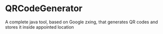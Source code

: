 # QRCodeGenerator
A complete java tool, based on Google zxing, that generates QR codes and stores it inside appointed location
